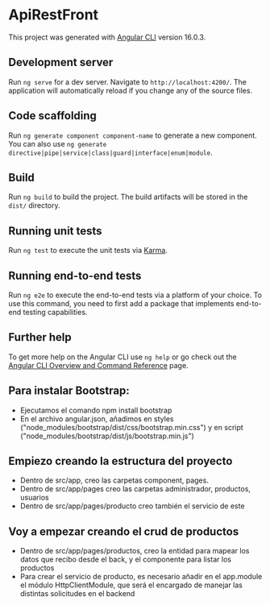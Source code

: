 # ApiRestFront

This project was generated with [Angular CLI](https://github.com/angular/angular-cli) version 16.0.3.

## Development server

Run `ng serve` for a dev server. Navigate to `http://localhost:4200/`. The application will automatically reload if you change any of the source files.

## Code scaffolding

Run `ng generate component component-name` to generate a new component. You can also use `ng generate directive|pipe|service|class|guard|interface|enum|module`.

## Build

Run `ng build` to build the project. The build artifacts will be stored in the `dist/` directory.

## Running unit tests

Run `ng test` to execute the unit tests via [Karma](https://karma-runner.github.io).

## Running end-to-end tests

Run `ng e2e` to execute the end-to-end tests via a platform of your choice. To use this command, you need to first add a package that implements end-to-end testing capabilities.

## Further help

To get more help on the Angular CLI use `ng help` or go check out the [Angular CLI Overview and Command Reference](https://angular.io/cli) page.

## Para instalar Bootstrap:
- Ejecutamos el comando npm install bootstrap
- En el archivo angular.json, añadimos en styles ("node_modules/bootstrap/dist/css/bootstrap.min.css") y en script ("node_modules/bootstrap/dist/js/bootstrap.min.js")

## Empiezo creando la estructura del proyecto
- Dentro de src/app, creo las carpetas component, pages.
- Dentro de src/app/pages creo las carpetas administrador, productos, usuarios
- Dentro de src/app/pages/producto creo también el servicio de este

## Voy a empezar creando el crud de productos
- Dentro de src/app/pages/productos, creo la entidad para mapear los datos que recibo desde el back, y el componente para listar los productos
- Para crear el servicio de producto, es necesario añadir en el app.module el módulo HttpClientModule, que será el encargado de manejar las distintas solicitudes en el backend
